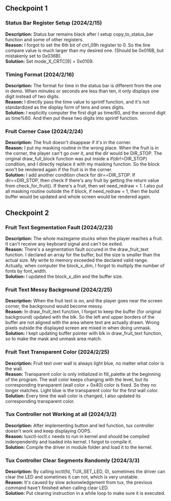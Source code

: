 ## Checkpoint 1

### Status Bar Register Setup (2024/2/15)
**Description:** Status bar remains black after I setup copy_to_status_bar function and some of other registers.  
**Reason:** I forgot to set the 6th bit of ctrl_09h register to 0. So the line compare value is much larger than my desired one. (Should be 0x016B, but mistakenly set to 0x036B).  
**Solution:** Set mode_X_CRTC[9] = 0x0109.  

### Timing Format (2024/2/16)
**Description:** The format for time in the status bar is different from the one in demo. When minutes or seconds are less than ten, it only displays one digit instead of two digits.  
**Reason:** I directly pass the time value to sprintf function, and it's not standardized as the display form of tens and ones digits.  
**Solution:** I explicitly computer the first digit as time/60, and the second digit as time%60. And then put these two digits into sprintf function.  

### Fruit Corner Case (2024/2/24)
**Description:** The fruit doesn't disappear if it's in the corner.  
**Reason:** I put my masking routine in the wrong place. When the fruit is in the corner, the player can't go over it, and the dir would be DIR_STOP. The original draw_full_block function was put inside a if(dir!=DIR_STOP) condition, and I directly replace it with my masking function. So the block won't be rendered again if the fruit is in the corner.  
**Solution:** I add another condition check for dir==DIR_STOP. If dir==DIR_STOP, then check if there's any fruit by getting the return value from check_for_fruit(). If there's a fruit, then set need_redraw = 1. I also put all masking routine outside the if block, if need_redraw = 1, then the build buffer would be updated and whole screen would be rendered again.  


## Checkpoint 2

### Fruit Text Segmentation Fault (2024/2/23)
**Description:** The whole mazegame stucks when the player reaches a fruit. It can't receive any keyboard signal and can't be exited.  
**Reason:** There's a segmentation fault occured in the draw_fruit_text function. I declared an array for the buffer, but the size is smaller than the actual size. My write to memory exceeded the declared valid range. Actually, when computer the block_x_dim, I forgot to multiply the number of fonts by font_width.  
**Solution:** I updated the block_x_dim and the buffer size.

### Fruit Text Messy Background (2024/2/25)
**Description:** When the fruit text is on, and the player goes near the screen corner, the background would become messy.  
**Reason:** In draw_fruit_text function, I forgot to keep the buffer (for original background) updated with the blk. So the left and upper borders of the buffer are not aligned with the area where text are actually drawn. Wrong pixels outside the displayed screen are mixed in when doing unmask.  
**Solution:** I kept updating buffer pointer with blk in draw_fruit_text function, so to make the mask and unmask area match.  

### Fruit Text Transparent Color (2024/2/25)
**Description:** Fruit text over wall is always light blue, no matter what color is the wall.    
**Reason:** Transparent color is only initialized in fill_palette at the beginning of the program. The wall color keeps changing with the level, but its corresponding transparent (wall color + 0x40) color is fixed. So they no longer matches. Light blue is the transparent color for the first wall color.   
**Solution:** Every time the wall color is changed, I also updated its corresponding transparent color.  

### Tux Controller not Working at all (2024/3/2)
**Description:** After implementing button and led function, tux controller doesn't work and keep displaying OOPS.    
**Reason:** tuxctl-ioctl.c needs to run in kernel and should be compiled indenpendently and loaded into kernel. I forgot to compile it.  
**Solution:** Compile the driver in module folder and load it to the kernel.  

### Tux Controller Clear Segments Randomly (2024/3/3)
**Description:** By calling ioctl(fd, TUX_SET_LED, 0), sometimes the driver can clear the LED and sometimes it can not, which is very unstable.  
**Reason:** It's caused by slow ackonwledgement from tux, the previous command have't finished when calling clear LED.  
**Solution:**  Put clearing instruction in a while loop to make sure it is executed.  